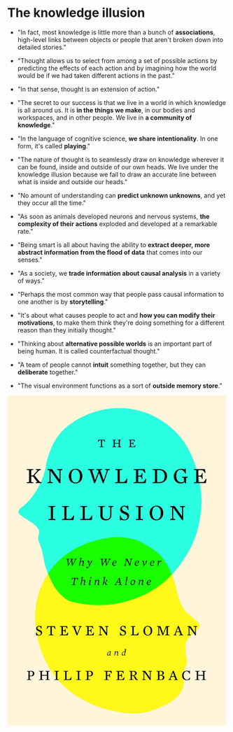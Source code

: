# The knowledge illusion

* "In fact, most knowledge is little more than a bunch of **associations**, high-level links between objects or people that aren't broken down into detailed stories."

* "Thought allows us to select from among a set of possible actions by predicting the effects of each action and by imagining how the world would be if we had taken different actions in the past."

* "In that sense, thought is an extension of action."

* "The secret to our success is that we live in a world in which knowledge is all around us. It is **in the things we make**, in our bodies and workspaces, and in other people. We live in **a community of knowledge**."

* "In the language of cognitive science, **we share intentionality**. In one form, it's called **playing**."

* "The nature of thought is to seamlessly draw on knowledge wherever it can be found, inside and outside of our own heads. We live under the knowledge illusion because we fail to draw an accurate line between what is inside and outside our heads."

* "No amount of understanding can **predict unknown unknowns**, and yet they occur all the time."

* "As soon as animals developed neurons and nervous systems, **the complexity of their actions** exploded and developed at a remarkable rate."

* "Being smart is all about having the ability to **extract deeper, more abstract information from the flood of data** that comes into our senses."

* "As a society, we **trade information about causal analysis** in a variety of ways."

* "Perhaps the most common way that people pass causal information to one another is by **storytelling**."

* "It's about what causes people to act and **how you can modify their motivations**, to make them think they're doing something for a different reason than they initially thought."

* "Thinking about **alternative possible worlds** is an important part of being human. It is called counterfactual thought."

* "A team of people cannot **intuit** something together, but they can **deliberate** together."

* "The visual environment functions as a sort of **outside memory store**."

<p float="left">
	<img src="./pix/the-knowledge-illusion.jpg" width="500" />
</p>
